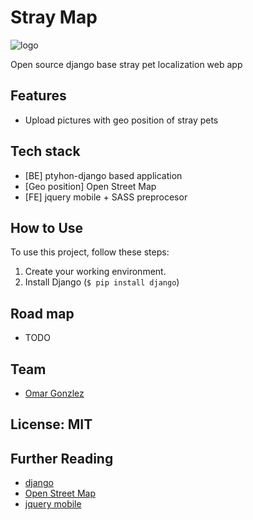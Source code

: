 # Stray Map 

![logo](https://github.com/Omar-Gonzalez/straymap/blob/master/straymap/static/img/logos/logo-solid-w200.png)

Open source django base stray pet localization web app 

## Features

- Upload pictures with geo position of stray pets 

## Tech stack

- [BE] ptyhon-django based application 
- [Geo position] Open Street Map
- [FE] jquery mobile + SASS preprocesor

## How to Use

To use this project, follow these steps:

1. Create your working environment.
2. Install Django (`$ pip install django`)

## Road map

- TODO

## Team

- [Omar Gonzlez](https://www.linkedin.com/in/omar-gonzalez-rocha-2199135a/)

## License: MIT

## Further Reading

- [django](https://www.djangoproject.com/)
- [Open Street Map](https://www.openstreetmap.org)
- [jquery mobile](https://jquerymobile.com/)
